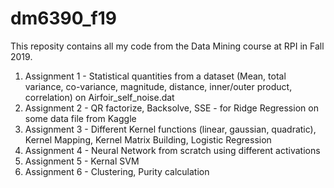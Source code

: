 # dm6390_f19
This reposity contains all my code from the Data Mining course at RPI in Fall 2019. 
1. Assignment 1 - Statistical quantities from a dataset (Mean, total variance, co-variance, magnitude, distance, inner/outer product, correlation) on Airfoir_self_noise.dat
2. Assignment 2 - QR factorize, Backsolve, SSE - for Ridge Regression on some data file from Kaggle
3. Assignment 3 - Different Kernel functions (linear, gaussian, quadratic), Kernel Mapping, Kernel Matrix Building, Logistic Regression
4. Assignment 4 - Neural Network from scratch using different activations
5. Assignment 5 - Kernal SVM
6. Assignment 6 - Clustering, Purity calculation
